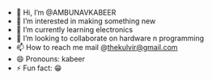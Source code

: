 - 👋 Hi, I’m @AMBUNAVKABEER
- 👀 I’m interested in making something new
- 🌱 I’m currently learning electronics 
- 💞️ I’m looking to collaborate on hardware n programming 
- 📫 How to reach me mail @thekulvir@gmail.com
- 😄 Pronouns: kabeer 
- ⚡ Fun fact: 😁 

<!---
AMBUNAVKABEER/AMBUNAVKABEER is a ✨ special ✨ repository because its `README.md` (this file) appears on your GitHub profile.
You can click the Preview link to take a look at your changes.
--->
